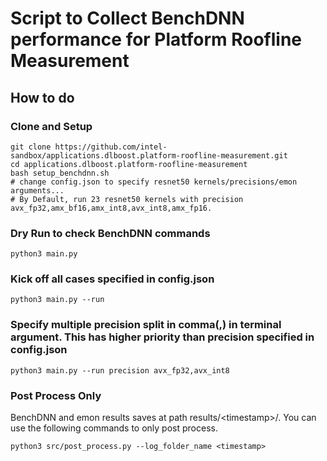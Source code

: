 # Script to Collect BenchDNN performance for Platform Roofline Measurement

## How to do

### Clone and Setup
```
git clone https://github.com/intel-sandbox/applications.dlboost.platform-roofline-measurement.git
cd applications.dlboost.platform-roofline-measurement
bash setup_benchdnn.sh
# change config.json to specify resnet50 kernels/precisions/emon arguments...
# By Default, run 23 resnet50 kernels with precision avx_fp32,amx_bf16,amx_int8,avx_int8,amx_fp16.
```

### Dry Run to check BenchDNN commands
```
python3 main.py
```

### Kick off all cases specified in config.json
```
python3 main.py --run
```

### Specify multiple precision split in comma(,) in terminal argument. This has higher priority than precision specified in config.json
```
python3 main.py --run precision avx_fp32,avx_int8
```
### Post Process Only
BenchDNN and emon results saves at path results/\<timestamp\>/. You can use the following commands to only post process.
```
python3 src/post_process.py --log_folder_name <timestamp>
```